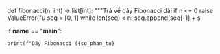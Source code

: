 def fibonacci(n: int) -> list[int]:
    """Trả về dãy Fibonacci dài 
    if n <= 0
        raise ValueError("u
    seq = [0, 1]
    while len(seq) < n:
        seq.append(seq[-1] + s

if __name__ == "__main__":
  
    print(f"Dãy Fibonacci ({so_phan_tu}
